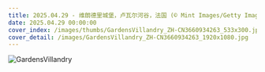 ```yaml
---
title: 2025.04.29 - 维朗德里城堡，卢瓦尔河谷，法国 (© Mint Images/Getty Images)
date: 2025.04.29 00:00:00
cover_index: /images/thumbs/GardensVillandry_ZH-CN3660934263_533x300.jpg
cover_detail: /images/GardensVillandry_ZH-CN3660934263_1920x1080.jpg
---
```


![GardensVillandry](/images/GardensVillandry_ZH-CN3660934263_1920x1080.jpg)
